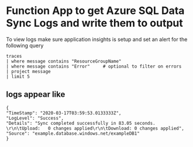 #   Function App to get Azure SQL Data Sync Logs and write them to output

To view logs make sure application insights is setup and set an alert for the following query

    traces
    | where message contains "ResourceGroupName" 
    | where message contains "Error"     # optional to filter on errors
    | project message 
    | limit 5

## logs appear like
    {
    "TimeStamp": "2020-03-17T03:59:53.0133333Z",
    "LogLevel": "Success",
    "Details": "Sync completed successfully in 83.05 seconds. \r\n\tUpload:   0 changes applied\r\n\tDownload: 0 changes applied",
    "Source": "example.database.windows.net/exampleDB1"
    }